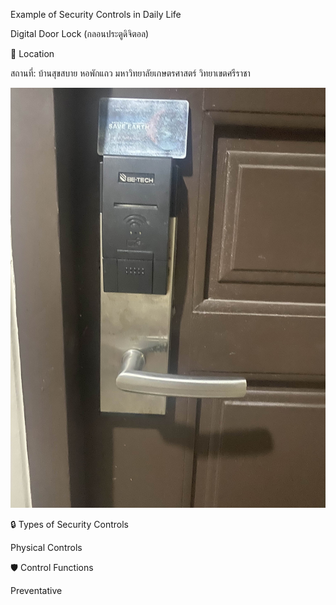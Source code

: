 Example of Security Controls in Daily Life

Digital Door Lock (กลอนประตูดิจิตอล)

📍 Location

สถานที่: บ้านสุขสบาย หอพักแถว มหาวิทยาลัยเกษตรศาสตร์ วิทยาเขตศรีราชา




![keycard](Mypic/keycard.jpg)





🔒 Types of Security Controls

Physical Controls

🛡️ Control Functions

Preventative
